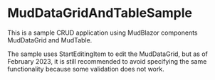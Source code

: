 # MudDataGridAndTableSample
This is a sample CRUD application using MudBlazor components MudDataGrid and MudTable.

The sample uses StartEditingItem to edit the MudDataGrid, but as of February 2023, it is still recommended to avoid specifying the same functionality because some validation does not work.
